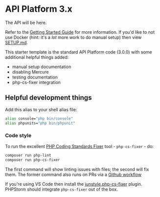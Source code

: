 # API Platform 3.x

The API will be here.

Refer to the [Getting Started Guide](https://api-platform.com/docs/distribution) for more information. If you'd like to not use Docker (hint: it's a _lot_ more work to do manual setup) then view [SETUP.md](SETUP.md).

This starter template is the standard API Platform code (3.0.0) with some additional helpful things added:

* manual setup documentation
* disabling Mercure
* testing documentation
* php-cs-fixer integration

## Helpful development things

Add this alias to your shell alias file:

```sh
alias console="php bin/console"
alias phpunits="php bin/phpunit"
```

### Code style

To run the excellent [PHP Coding Standards Fixer](https://cs.symfony.com/) tool - `php-cs-fixer` - do:

```sh
composer run php-lint
composer run php-cs-fixer
```

The first command will show linting issues with files; the second will fix them. The former command also runs on PRs via a [Github workflow](vendor/api-platform/schema-generator/.github/workflows/ci.yml)

If you're using VS Code then install the [junstyle.php-cs-fixer](https://marketplace.visualstudio.com/items?itemName=junstyle.php-cs-fixer) plugin. PHPStorm should integrate `php-cs-fixer` out of the box.
